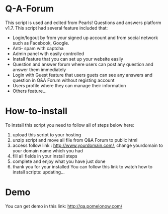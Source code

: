 # Q-A-Forum
This script is used and edited from Pearls! Questions and answers platform v1.7. 
This script had several feature included that:
 - Login/logout by from your signed up account and from social network such as Facebook, Google.
 - Anti- spam with captcha
 - Admin panel with easily controlled
 - Install feature that you can set up your website easily
 - Question and answer forum where users can post any question and answer them immediately
 - Login with Guest feature that users guets can see any answers and question in Q&A Forum without registing account
 - Users profile where they can manage their information
 - Others feature...

# How-to-install
To install this script you need to follow all of steps below here:
1. upload this script to your hosting
2. unzip script and move all file from Q&A Forum to public html
3. access follow link : http://www.yourdomain.com/, change yourdomain to your domain name which you had
4. fill all fields in your install steps
5. complete and enjoy what you have just done
6. thank you for your installed
You can follow this link to watch how to install scripts: updating...
# Demo
You can get demo in this link: http://qa.pomelonow.com/
